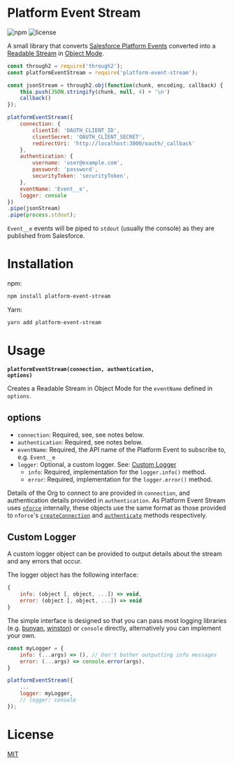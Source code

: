 # Platform Event Stream

![npm](https://img.shields.io/npm/v/npm.svg) ![license](https://img.shields.io/npm/l/platform-event-stream.svg)

A small library that converts [Salesforce Platform Events](https://developer.salesforce.com/docs/atlas.en-us.platform_events.meta/platform_events/platform_events_intro.htm) converted into a [Readable Stream](https://nodejs.org/dist/latest-v6.x/docs/api/stream.html#stream_readable_streams) in [Object Mode](https://nodejs.org/api/stream.html#stream_object_mode).

```js
const through2 = require('through2');
const platformEventStream = require('platform-event-stream');

const jsonStream = through2.obj(function(chunk, encoding, callback) {
    this.push(JSON.stringify(chunk, null, 4) + '\n')
    callback()
});

platformEventStream({
    connection: {
        clientId: 'OAUTH_CLIENT_ID',
        clientSecret: 'OAUTH_CLIENT_SECRET',
        redirectUri: 'http://localhost:3000/oauth/_callback'
    },
    authentication: {
        username: 'user@example.com',
        password: 'password',
        securityToken: 'securityToken',
    },
    eventName: 'Event__e',
    logger: console
})
.pipe(jsonStream)
.pipe(process.stdout);
```

`Event__e` events will be piped to `stdout` (usually the console) as they are published from Salesforce.

# Installation

npm:
```bash
npm install platform-event-stream
```

Yarn:
```bash
yarn add platform-event-stream
```
# Usage

<b><code>platformEventStream(connection, authentication, options)</code></b>

Creates a Readable Stream in Object Mode for the `eventName` defined in `options`.

## options

* `connection`: Required, see, see notes below.
* `authentication`: Required, see notes below.
* `eventName`: Required, the API name of the Platform Event to subscribe to, e.g. `Event__e`
* `logger`: Optional, a custom logger. See: [Custom Logger](#Custom-Logger)
    * `info`: Required, implementation for the `logger.info()` method.
    * `error`: Required, implementation for the `logger.error()` method.

Details of the Org to connect to are provided in `connection`, and authentication details provided in `authentication`. As Platform Event Stream uses [`nforce`](https://github.com/kevinohara80/nforce) internally, these objects use the same format as those provided to `nforce`'s [`createConnection`](https://github.com/kevinohara80/nforce#createconnectionopts) and [`authenticate`](https://github.com/kevinohara80/nforce#authenticateopts-callback) methods respectively.

## Custom Logger

A custom logger object can be provided to output details about the stream and any errors that occur.

The logger object has the following interface:

```js
{
    info: (object [, object, ...]) => void,
    error: (object [, object, ...]) => void
}
```

The simple interface is designed so that you can pass most logging libraries (e.g. [bunyan](https://github.com/trentm/node-bunyan), [winston](https://github.com/winstonjs/winston)) or `console` directly, alternatively you can implement your own.

```js
const myLogger = {
    info: (...args) => (), // Don't bother outputting info messages
    error: (...args) => console.error(args),
}

platformEventStream({
    ...
    logger: myLogger,
    // logger: console
});
```

# License

[MIT](https://github.com/adtennant/platform-event-stream/blob/master/LICENSE)

